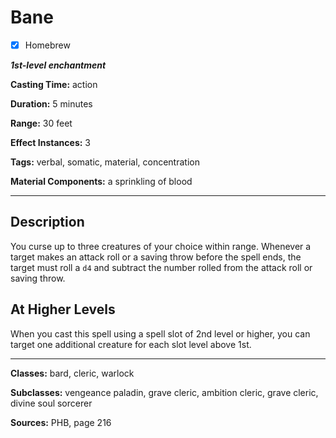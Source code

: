 # Bane

- [x] Homebrew

***1st-level enchantment***

**Casting Time:** action

**Duration:** 5 minutes

**Range:** 30 feet

**Effect Instances:** 3

**Tags:** verbal, somatic, material, concentration

**Material Components:** a sprinkling of blood

---

## Description
You curse up to three creatures of your choice within range. Whenever a target makes an attack roll or a saving throw before the spell ends, the target must roll a `d4` and subtract the number rolled from the attack roll or saving throw.

## At Higher Levels
When you cast this spell using a spell slot of 2nd level or higher, you can target one additional creature for each slot level above 1st.

---

**Classes:** bard, cleric, warlock

**Subclasses:** vengeance paladin, grave cleric, ambition cleric, grave cleric, divine soul sorcerer

**Sources:** PHB, page 216

